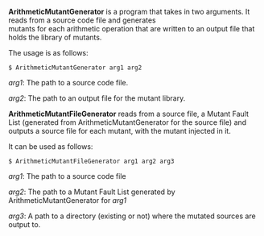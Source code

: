 
**ArithmeticMutantGenerator** is a program that takes in two arguments. It reads from a source code file and generates  
mutants for each arithmetic operation that are written to an output file that holds the library of mutants.  
  
The usage is as follows:  
  

    $ ArithmeticMutantGenerator arg1 arg2 

  
*arg1*: The path to a source code file.
  
*arg2*: The path to an output file for the mutant library.

**ArithmeticMutantFileGenerator** reads from a source file, a Mutant Fault List 
(generated from ArithmeticMutantGenerator for the source file) and outputs a source file for each mutant, with the
mutant injected in it.

It can be used as follows:

    $ ArithmeticMutantFileGenerator arg1 arg2 arg3
    
*arg1*: The path to a source code file

*arg2*: The path to a Mutant Fault List generated by ArithmeticMutantGenerator for *arg1*

*arg3*: A path to a directory (existing or not) where the mutated sources are output to.